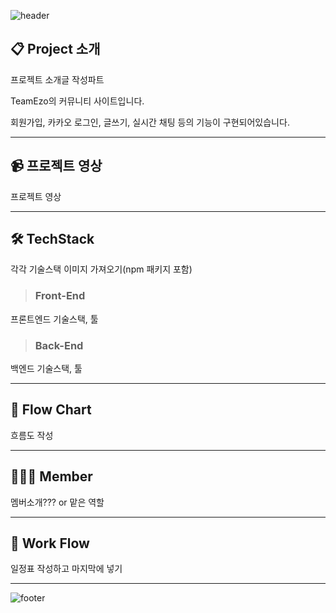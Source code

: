 ![header](https://capsule-render.vercel.app/api?type=waving&color=gradient&customColorList=2,3,4,5,6,7,8,9,15,30&height=200&section=header&text=%20TeamEzo's%20Community%20Project&fontSize=60&animation=twinkling)

## 📋 Project 소개


프로젝트 소개글 작성파트

TeamEzo의 커뮤니티 사이트입니다.

회원가입, 카카오 로그인,  글쓰기, 실시간 채팅 등의 기능이 구현되어있습니다.

---

## 📹 프로젝트 영상


프로젝트 영상

---

## 🛠️ TechStack


각각 기술스택 이미지 가져오기(npm 패키지 포함)

>### Front-End

프론트엔드 기술스택, 툴

>### Back-End

백엔드 기술스택, 툴

---

## 🔀 Flow Chart

흐름도 작성

---

## 🧑🏻‍💻 Member

멤버소개??? or 맡은 역할

---

## 📅 Work Flow

일정표 작성하고 마지막에 넣기

---

![footer](https://capsule-render.vercel.app/api?type=soft&color=gradient&customColorList=1,15,30&height=120&section=header&text=Thank%20You&fontSize=60&animation=twinkling)
